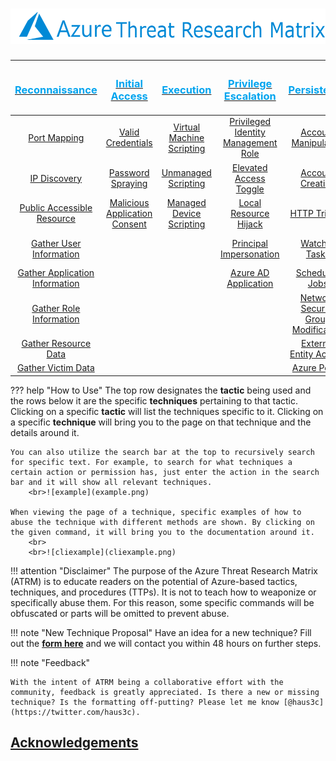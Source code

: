 # <center>![AzureLogo](AzureLogo.png)</center>


|[<h3 style="color: #00A4EF">**Reconnaissance**</h3>](Reconnaissance/Reconnaissance.md)|[<h3 style="color: #00A4EF">**Initial Access**</h3>](InitialAccess/InitialAccess.md)|[<h3 style="color: #00A4EF">**Execution**</h3>](Execution/Execution.md)|[<h3 style="color: #00A4EF">**Privilege Escalation**</h3>](PrivilegeEscalation/PrivEsc.md)|[<h3 style="color: #00A4EF">**Persistence**</h3>](Persistence/Persistence.md)         |[<h3 style="color: #00A4EF">**Credential Access**</h3>](CredentialAccess/CredentialAccess.md)|[<h3 style="color: #00A4EF">**Impact**</h3>](Impact/Impact.md)          |
|:--------------------------------------------------:|:-----------------------------------:|:-----------------------------------:|:----------------------------------------------------------------------------------------------------------------------------------------------------------------:|:--------------------------------------------------:|:---------------------------------------------------------:|:------------------------------------------------------:|
|[Port Mapping](Reconnaissance/AZT101/AZT101.md)                  |[Valid Credentials](InitialAccess/AZT201/AZT201.md)             |[Virtual Machine Scripting](Execution/AZT301/AZT301.md)|[Privileged Identity Management Role](PrivilegeEscalation/AZT401/AZT401.md)|[Account Manipulation](Persistence/AZT501/AZT501.md)                      |[Steal Managed Identity JsonWebToken](CredentialAccess/AZT601/AZT601.md)  |[SAS URI Generation](Impact/AZT701/AZT701.md)   |
|[IP Discovery](Reconnaissance/AZT102/AZT102.md)                  |[Password Spraying](InitialAccess/AZT202/AZT202.md)             |[Unmanaged Scripting](Execution/AZT302/AZT302.md)      |[Elevated Access Toggle ](PrivilegeEscalation/AZT402/AZT402.md)            |[Account Creation](Persistence/AZT502/AZT502.md)                          |[Steal Service Principal Certificate](CredentialAccess/AZT602/AZT602-1.md)|[File Share Mounting](Impact/AZT702/AZT702-1.md)|
|[Public Accessible Resource](Reconnaissance/AZT103/AZT103.md)    |[Malicious Application Consent](InitialAccess/AZT203/AZT203.md) |[Managed Device Scripting](Execution/AZT303/AZT303.md) |[Local Resource Hijack](PrivilegeEscalation/AZT403/AZT403-1.md)            |[HTTP Trigger](Persistence/AZT503/AZT503.md)                              |[Service Principal Secret Reveal](CredentialAccess/AZT603/AZT603-1.md)    |[Replication](Impact/AZT703/AZT703-1.md)        |
|[Gather User Information](Reconnaissance/AZT104/AZT104.md)       |                                                                |                                                       |[Principal Impersonation](PrivilegeEscalation/AZT404/AZT404.md)            |[Watcher Tasks](Persistence/AZT504/AZT504.md)                             |[Azure KeyVault Dumping](CredentialAccess/AZT604/AZT604.md)               |[Soft-Delete Recovery](Impact/AZT704/AZT704.md) |
|[Gather Application Information](Reconnaissance/AZT105/AZT105.md)|                                                                |                                                       |[Azure AD Application](PrivilegeEscalation/AZT405/AZT405.md)               |[Scheduled Jobs](Persistence/AZT505/AZT505-1.md)                          |[Resource Secret Reveal](CredentialAccess/AZT605/AZT605.md)               |                                                      |
|[Gather Role Information](Reconnaissance/AZT106/AZT106.md)       |                                                                |                                                       |                                                                           |[Network Security Group Modification](Persistence/AZT506/AZT506.md)       |                                                                          |                                                      |
|[Gather Resource Data](Reconnaissance/AZT107/AZT107.md)          |                                                                |                                                       |                                                                           |[External Entity Access](Persistence/AZT507/AZT507.md)                    |                                                                          |                                                      |
|[Gather Victim Data](Reconnaissance/AZT108/AZT108.md)            |                                                                |                                                       |                                                                           |[Azure Policy](Persistence/AZT508/AZT508.md)                              |                                                                          |                                                      |

??? help "How to Use"
	The top row designates the **tactic** being used and the rows below it are the specific **techniques** pertaining to that tactic. Clicking on a specific **tactic** will list the techniques specific to it. Clicking on a specific **technique** will bring you to the page on that technique and the details around it. 
 
	You can also utilize the search bar at the top to recursively search for specific text. For example, to search for what techniques a certain action or permission has, just enter the action in the search bar and it will show all relevant techniques.
		<br>![example](example.png)
	
	When viewing the page of a technique, specific examples of how to abuse the technique with different methods are shown. By clicking on the given command, it will bring you to the documentation around it.
		<br>
		<br>![cliexample](cliexample.png)

!!! attention "Disclaimer"
	The purpose of the Azure Threat Research Matrix (ATRM) is to educate readers on the potential of Azure-based tactics, techniques, and procedures (TTPs). It is not to teach how to weaponize or specifically abuse them. For this reason, some specific commands will be obfuscated or parts will be omitted to prevent abuse.  

!!! note "New Technique Proposal"
	Have an idea for a new technique? Fill out the [**form here**](https://forms.office.com/r/MEUgDdqs7D) and we will contact you within 48 hours on further steps. 

!!! note "Feedback"

	With the intent of ATRM being a collaborative effort with the community, feedback is greatly appreciated. Is there a new or missing technique? Is the formatting off-putting? Please let me know [@haus3c](https://twitter.com/haus3c).

## [Acknowledgements](acknowledgments.md)
